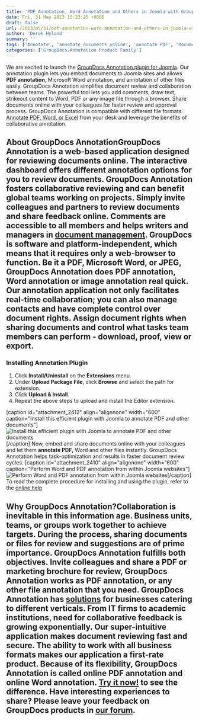 ```yaml
---
title: 'PDF Annotation, Word Annotation and Others in Joomla with GroupDocs Annotation Plugin'
date: Fri, 31 May 2013 15:23:25 +0000
draft: false
url: /2013/05/31/pdf-annotation-word-annotation-and-others-in-joomla-with-groupdocs-annotation-plugin/
author: 'Derek Hyland'
summary: ''
tags: ['Annotate', 'annotate documents online', 'annotate PDF', 'Document annotation', 'GroupDocs Annotate', 'Online Document Annotation', 'PDF annotation', 'Word annotation', 'zArchive']
categories: ['GroupDocs.Annotation Product Family']
---
```


We are excited to launch the [GroupDocs Annotation plugin for Joomla](http://groupdocs.com/marketplace/plugins/annotation/joomla). Our annotation plugin lets you embed documents to Joomla sites and allows **PDF annotation**, Microsoft Word annotation, and annotation of other files easily. GroupDocs Annotation simplifies document review and collaboration between teams. The powerful tool lets you add comments, draw text, strikeout content to Word, PDF or any image file through a browser. Share documents online with your colleagues for faster review and approval process. GroupDocs Annotation is compatible with different file formats. [Annotate PDF, Word, or Excel](http://groupdocs.com/apps/annotation) from your desk and leverage the benefits of collaborative annotation.

## About GroupDocs Annotation**GroupDocs Annotation** is a web-based application designed for reviewing documents online. The interactive dashboard offers different **annotation options** for you to review documents. GroupDocs Annotation fosters collaborative reviewing and can benefit global teams working on projects. Simply invite colleagues and partners to review documents and share feedback online. Comments are accessible to all members and helps writers and managers in [document management](http://groupdocs.com/). GroupDocs is software and platform-independent, which means that it requires only a web-browser to function. Be it a PDF, Microsoft Word, or JPEG, GroupDocs Annotation does **PDF annotation**, Word annotation or image annotation real quick. Our annotation application not only facilitates real-time collaboration; you can also manage contacts and have complete control over document rights. Assign document rights when sharing documents and control what tasks team members can perform - download, proof, view or export.

### **Installing Annotation Plugin**

1.  Click **Install/Uninstall** on the **Extensions** menu.
2.  Under **Upload Package File**, click **Browse** and select the path for extension.
3.  Click **Upload & Install**.
4.  Repeat the above steps to upload and install the Editor extension.

\[caption id="attachment\_2412" align="alignnone" width="600" caption="Install this efficient plugin with Joomla to annotate PDF and other documents"\]![Install this efficient plugin with Joomla to annotate PDF and other documents](https://blog.groupdocs.com/wp-content/uploads/sites/4/2013/05/enable-plugins2.png "Install this efficient plugin with Joomla to annotate PDF and other documents")\[/caption\] Now, embed and share documents online with your colleagues and let them **annotate PDF,** Word and other files instantly. GroupDocs Annotation helps task-optimization and results in faster document review cycles. \[caption id="attachment\_2410" align="alignnone" width="600" caption="Perform Word and PDF annotation from within Joomla websites"\]![Perform Word and PDF annotation from within Joomla websites](https://blog.groupdocs.com/wp-content/uploads/sites/4/2013/05/Different-annotations.png "Perform Word and PDF annotation from within Joomla websites")\[/caption\] To read the complete procedure for installing and using the plugin, refer to the [online help](https://docs.groupdocs.com/annotation/)

## Why GroupDocs Annotation?Collaboration is inevitable in this information age. Business units, teams, or groups work together to achieve targets. During the process, sharing documents or files for review and suggestions are of prime importance. GroupDocs Annotation fulfills both objectives. Invite colleagues and share a PDF or marketing brochure for review, GroupDocs Annotation works as PDF annotation, or any other file annotation that you need. GroupDocs Annotation has [solutions](http://groupdocs.com/apps/annotation) for businesses catering to different verticals. From IT firms to academic institutions, need for collaborative feedback is growing exponentially. Our super-intuitive application makes document reviewing fast and secure. The ability to work with all business formats makes our application a first-rate product. Because of its flexibility, GroupDocs Annotation is called online PDF annotation and online Word annotation. **[Try it now!](http://groupdocs.com/apps/annotation/live-demo)** to see the difference. Have interesting experiences to share? Please leave your feedback on GroupDocs products in [our forum](http://groupdocs.com/Community/Forums/Default.aspx).





